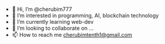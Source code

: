- 👋 Hi, I’m @cherubim777
- 👀 I’m interested in programming, AI, blockchain technology
- 🌱 I’m currently learning web-dev
- 💞️ I’m looking to collaborate on ...
- 📫 How to reach me cherubimtenth1@gmail.com

<!---
cherubim777/cherubim777 is a ✨ special ✨ repository because its `README.md` (this file) appears on your GitHub profile.
You can click the Preview link to take a look at your changes.
--->

